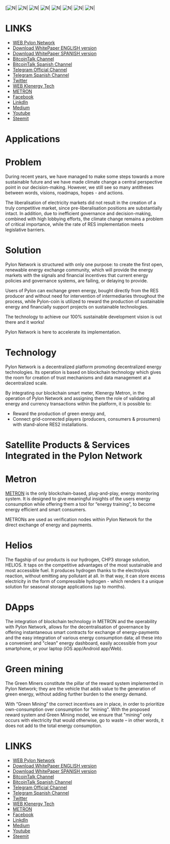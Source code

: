 [![N|](https://pylon-network.org/wp-content/uploads/2018/01/Captura1-1.jpg)
![N|](https://pylon-network.org/wp-content/uploads/2018/01/Captura2.jpg)
![N|](https://pylon-network.org/wp-content/uploads/2018/01/Captura3.jpg)
![N|](https://pylon-network.org/wp-content/uploads/2018/01/Captura4.jpg)
![N|](https://pylon-network.org/wp-content/uploads/2018/01/Captura5.jpg)
![N|](https://pylon-network.org/wp-content/uploads/2018/01/Captura6.jpg)
![N|](https://pylon-network.org/wp-content/uploads/2018/01/Captura7.jpg)
![N|](https://pylon-network.org/wp-content/uploads/2018/01/Captura8.jpg)

# LINKS

- [WEB Pylon Network](http://pylon-network.org/)
- [Download WhitePaper ENGLISH version](http://pylon-network.org/wp-content/uploads/2017/07/170730_WP-PYLNC_EN.pdf)
- [Download WhitePaper SPANISH version](http://pylon-network.org/wp-content/uploads/2017/07/170730_WP-PYLNC_ES.pdf)
- [BitcoinTalk Channel](https://bitcointalk.org/index.php?topic=2054297)
- [BitcoinTalk Spanish Channel](https://bitcointalk.org/index.php?topic=2055169)
- [Telegram Official Channel](https://t.me/pylonnetworkofficialtelegram)
- [Telegram Spanish Channel](https://t.me/pylonnetworkspanishchannel)
- [Twitter](https://twitter.com/KlenergyTech)
- [WEB Klenergy Tech](http://klenergy-tech.com/)
- [METRON](http://metron.es)
- [Facebook](https://www.facebook.com/KlenergyTechOfficial/s)
- [LinkdIn]( https://www.linkedin.com/company-beta/10229571/)
- [Medium](https://medium.com/@KlenergyTech)
- [Youtube](https://www.youtube.com/channel/UCZY7CDvy69VrsrBniETH9Sw)
- [Steemit](https://steemit.com/@pylonnetwork)

#                                 Applications
# Problem
During recent years, we have managed to make some steps towards a more sustainable future and we have made climate change a central perspective point in our decision-making. However, we still see so many antitheses between words, visions, roadmaps, hopes - and actions.

The liberalisation of electricity markets did not result in the creation of a truly competitive market, since pre-liberalisation positions are substantially intact. In addition, due to inefficient governance and decision-making, combined with high lobbying efforts, the climate change remains a problem of critical importance, while the rate of RES implementation meets legislative barriers.

# Solution
Pylon Network is structured with only one purpose: to create the first open, renewable energy exchange community, which will provide the energy markets with the signals and financial incentives that current energy policies and governance systems, are failing, or delaying to provide.

Users of Pylon can exchange green energy, bought directly from the RES producer and without need for intervention of intermediaries throughout the process, while Pylon-coin is utilized to reward the production of sustainable energy and financially support projects on sustainable technologies.

The technology to achieve our 100% sustainable development vision is out there and it works!

Pylon Network is here to accelerate its implementation.

# Technology
Pylon Network is a decentralized platform promoting decentralized energy technologies. Its operation is based on blockchain technology which gives the room for creation of trust mechanisms and data management at a decentralized scale.

By integrating our blockchain smart meter, Klenergy Metron, in the operation of Pylon Network and assigning them the role of validating all energy and currency transactions within the platform, it is possible to:

- Reward the production of green energy and,
- Connect grid-connected players (producers, consumers & prosumers) with stand-alone RES2 installations.

# Satellite Products & Services Integrated in the Pylon Network

# Metron

[METRON](http://metron.es) is the only blockchain-based, plug-and-play, energy monitoring system. It is designed to give meaningful insights of the users energy consumption while offering them a tool for “energy training”, to become energy efficient and smart consumers.

METRONs are used as verification nodes within Pylon Network for the direct exchange of energy and payments.

# Helios
The flagship of our products is our hydrogen, CHP3 storage solution, HELIOS. It taps on the competitive advantages of the most sustainable and most accessible fuel. It produces hydrogen thanks to the electrolysis reaction, without emitting any pollutant at all. In that way, it can store excess electricity in the form of compressible hydrogen - which renders it a unique solution for seasonal storage applications (up to months).

# DApps
The integration of blockchain technology in METRON and the operability with Pylon Network, allows for the decentralisation of governance by offering instantaneous smart contracts for exchange of energy-payments and the easy integration of various energy consumption data; all these into a convenient and "clean" energy dashboard, easily accessible from your smartphone, or your laptop (iOS app/Android app/Web).

# Green mining
The Green Miners constitute the pillar of the reward system implemented in Pylon Network; they are the vehicle that adds value to the generation of green energy, without adding further burden to the energy demand.

With “Green Mining” the correct incentives are in place, in order to prioritize own-consumption over consumption for "mining". With the proposed reward system and Green Mining model, we ensure that "mining" only occurs with electricity that would otherwise, go to waste – in other words, it does not add to the total energy consumption.

# LINKS

- [WEB Pylon Network](http://pylon-network.org/)
- [Download WhitePaper ENGLISH version](http://pylon-network.org/wp-content/uploads/2017/07/170730_WP-PYLNC_EN.pdf)
- [Download WhitePaper SPANISH version](http://pylon-network.org/wp-content/uploads/2017/07/170730_WP-PYLNC_ES.pdf)
- [BitcoinTalk Channel](https://bitcointalk.org/index.php?topic=2054297)
- [BitcoinTalk Spanish Channel](https://bitcointalk.org/index.php?topic=2055169)
- [Telegram Official Channel](https://t.me/pylonnetworkofficialtelegram)
- [Telegram Spanish Channel](https://t.me/pylonnetworkspanishchannel)
- [Twitter](https://twitter.com/KlenergyTech)
- [WEB Klenergy Tech](http://klenergy-tech.com/)
- [METRON](http://metron.es)
- [Facebook](https://www.facebook.com/KlenergyTechOfficial/s)
- [LinkdIn]( https://www.linkedin.com/company-beta/10229571/)
- [Medium](https://medium.com/@KlenergyTech)
- [Youtube](https://www.youtube.com/channel/UCZY7CDvy69VrsrBniETH9Sw)
- [Steemit](https://steemit.com/@pylonnetwork)
